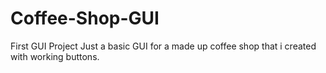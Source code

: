 # Coffee-Shop-GUI
First GUI Project
Just a basic GUI for a made up coffee shop that i created with working buttons.

